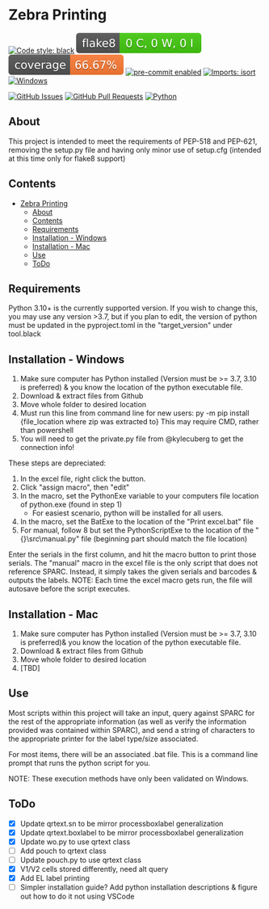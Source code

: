 # Zebra Printing

[![Code style: black](https://img.shields.io/badge/code%20style-black-000000.svg)](https://github.com/psf/black)
[![Flake8 Status](./reports/flake8/badge.svg)](./reports/flake8/index.html)
[![Coverage Status](./reports/coverage/badge.svg)](./reports/coverage/badge.svg)
[![pre-commit enabled](https://img.shields.io/badge/pre--commit-enabled-brightgreen?logo=pre-commit&logoColor=white)](https://pre-commit.com/)
[![Imports: isort](https://img.shields.io/badge/%20imports-isort-%231674b1?style=flat&labelColor=ef8336)](https://pycqa.github.io/isort/)
[![Windows](https://svgshare.com/i/ZhY.svg)](https://svgshare.com/i/ZhY.svg)
<!-- [![Status](https://img.shields.io/badge/status-active-success.svg)]() -->
[![GitHub Issues](https://img.shields.io/github/issues/kylecuberg/zebraPrinter.svg)](https://github.com/kylecuberg/zebraPrinter/issues)
[![GitHub Pull Requests](https://img.shields.io/github/issues-pr/kylecuberg/zebraPrinter.svg)](https://github.com/kylecuberg/zebraPrinter/pulls)
[![Python](https://img.shields.io/pypi/pyversions/cookiecutter-hypermodern-python-instance)](https://www.python.org/downloads/release/python-3100/)

## About

This project is intended to meet the requirements of PEP-518 and PEP-621, removing the setup.py file and having only minor use of setup.cfg (intended at this time only for flake8 support)

## Contents

- [Zebra Printing](#zebra-printing)
  - [About](#about)
  - [Contents](#contents)
  - [Requirements](#requirements)
  - [Installation - Windows](#installation---windows)
  - [Installation - Mac](#installation---mac)
  - [Use](#use)
  - [ToDo](#todo)

## Requirements

Python 3.10+ is the currently supported version.
If you wish to change this, you may use any version >3.7, but if you plan to edit, the version of python must be updated in the pyproject.toml in the "target_version" under tool.black

## Installation - Windows

1. Make sure computer has Python installed (Version must be >= 3.7, 3.10 is preferred) & you know the location of the python executable file.
2. Download & extract files from Github
3. Move whole folder to desired location
4. Must run this line from command line for new users:
   py -m pip install {file_location where zip was extracted to}
      This may require CMD, rather than powershell
5. You will need to get the private.py file from @kylecuberg to get the connection info!

These steps are depreciated:

1. In the excel file, right click the button.
2. Click "assign macro", then "edit"
3. In the macro, set the PythonExe variable to your computers file location of python.exe (found in step 1)
   - For easiest scenario, python will be installed for all users.
4. In the macro, set the BatExe to the location of the "Print excel.bat" file
5. For manual, follow 8 but set the PythonScriptExe to the location of the "{}\src\manual.py" file (beginning part should match the file location)

Enter the serials in the first column, and hit the macro button to print those serials.
The "manual" macro in the excel file is the only script that does not reference SPARC. Instead, it simply takes the given serials and barcodes & outputs the labels.
NOTE: Each time the excel macro gets run, the file will autosave before the script executes.

## Installation - Mac

1. Make sure computer has Python installed (Version must be >= 3.7, 3.10 is preferred)& you know the location of the python executable file.
2. Download & extract files from Github
3. Move whole folder to desired location
4. [TBD]

## Use

Most scripts within this project will take an input, query against SPARC for the rest of the appropriate information (as well as verify the information provided was contained within SPARC), and send a string of characters to the appropriate printer for the label type/size associated.

For most items, there will be an associated .bat file. This is a command line prompt that runs the python script for you.

NOTE: These execution methods have only been validated on Windows.

## ToDo

- [x] Update qrtext.sn to be mirror processboxlabel generalization
- [x] Update qrtext.boxlabel to be mirror processboxlabel generalization
- [x] Update wo.py to use qrtext class
- [ ] Add pouch to qrtext class
- [ ] Update pouch.py to use qrtext class
- [x] V1/V2 cells stored differently, need alt query
- [x] Add EL label printing
- [ ] Simpler installation guide? Add python installation descriptions & figure out how to do it not using VSCode
